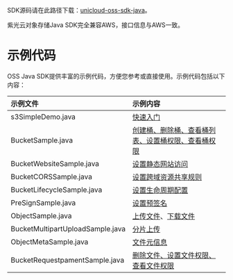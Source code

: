 ﻿SDK源码请在此路径下载：[unicloud-oss-sdk-java](https://portal.oss-cn-north-1.unicloudsrv.com/impact/Yig-S3-SDK-Java-master.rar)。

紫光云对象存储Java SDK完全兼容AWS，接口信息与AWS一致。

# 示例代码

OSS Java SDK提供丰富的示例代码，方便您参考或直接使用。示例代码包括以下内容：

|示例文件|示例内容|
|:---|:---|
| s3SimpleDemo.java | [快速入门](https://www.unicloud.com/document/product/ObjectStorage/1245883377983160320) |
| BucketSample.java | [创建桶、删除桶、查看桶列表、设置桶权限、查看桶权限](https://www.unicloud.com/document/product/ObjectStorage/1245953025365770240) |
| BucketWebsiteSample.java | [设置静态网站访问](https://www.unicloud.com/document/product/ObjectStorage/1245953025365770240) |
| BucketCORSSample.java | [设置跨域资源共享规则](https://www.unicloud.com/document/product/ObjectStorage/1245953025365770240) |
| BucketLifecycleSample.java | [设置生命周期配置](https://www.unicloud.com/document/product/ObjectStorage/1245953025365770240) |
| PreSignSample.java | [设置预签名](https://www.unicloud.com/document/product/ObjectStorage/1245953025365770240) |
| ObjectSample.java | [上传文件](https://www.unicloud.com/document/product/ObjectStorage/1246402611486130176)、[下载文件](https://www.unicloud.com/document/product/ObjectStorage/1246407961408962560)  |
| BucketMultipartUploadSample.java | [分片上传](https://www.unicloud.com/document/product/ObjectStorage/1246402611486130176) |
| ObjectMetaSample.java | [文件元信息](https://www.unicloud.com/document/product/ObjectStorage/1245952892976758784) |
| BucketRequestpamentSample.java | [删除文件、设置文件权限、查看文件权限](https://www.unicloud.com/document/product/ObjectStorage/1245952892976758784) |

